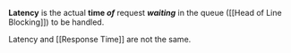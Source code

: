 **Latency** is the actual **time *of*** request ***waiting*** in the queue 
([[Head of Line Blocking]]) to be handled.

Latency and [[Response Time]] are not the same. 
